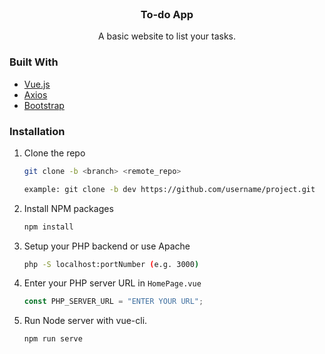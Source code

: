 <br />
<div align="center">

<h3 align="center">To-do App</h3>

  <p align="center">
    A basic website to list your tasks.
    <br />
  </p>
</div>

### Built With

- [Vue.js](https://vuejs.org/)
- [Axios](https://github.com/axios/axios)
- [Bootstrap](https://getbootstrap.com)

### Installation

1. Clone the repo

   ```sh
   git clone -b <branch> <remote_repo>

   example: git clone -b dev https://github.com/username/project.git
   ```

2. Install NPM packages
   ```sh
   npm install
   ```
3. Setup your PHP backend or use Apache
   ```sh
   php -S localhost:portNumber (e.g. 3000)
   ```
4. Enter your PHP server URL in `HomePage.vue`
   ```js
   const PHP_SERVER_URL = "ENTER YOUR URL";
   ```
5. Run Node server with vue-cli.
   ```sh
   npm run serve
   ```
